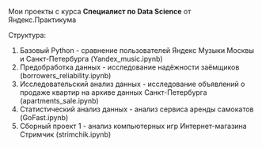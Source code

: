  Мои проекты с курса __Специалист по Data Science__ от Яндекс.Практикума
 
 Структура:
 1. Базовый Python - сравнение пользователей Яндекс Музыки Москвы и Санкт-Петербурга (Yandex_music.ipynb)
 2. Предобработка данных - исследование надёжности заёмщиков (borrowers_reliability.ipynb)
3. Исследовательский анализ данных - исследование объявлений о продаже квартир на архиве данных Санкт-Петербурга (apartments_sale.ipynb)
4. Статистический анализ данных - анализ сервиса аренды самокатов (GoFast.ipynb)
5. Сборный проект 1 - анализ компьютерных игр Интернет-магазина Стримчик (strimchik.ipynb)
